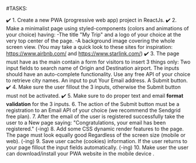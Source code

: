 #TASKS:

✔️ 1. Create a new PWA (progressive web app) project in ReactJs.
✔️ 2. Make a minimalist page using styled-components (colors and animations of your choice) having:
-The title "My Trip" and a logo of your choice at the very top center of the page.
-A background image covering the whole screen view.
(You may take a quick look to these sites for inspiration: https://www.airbnb.com/ and https://www.starlink.com/)
✔️ 3. The page must have as the main contain a form for visitors to insert 3 things only:
Two input fields to search name of Origin and Destination airport. The inputs should have an auto-complete functionality. Use any free API of your choice to retrieve city names.
An input to put Your Email address.
A Submit button.
✔️ 4. Make sure the user fillout the 3 inputs, otherwise the Submit button must not be activated.
✔️ 5. Make sure to do proper text and email **format validation** for the 3 inputs.
6. The action of the Submit button must be a registration to an Email API of your choice (we recommend the Sendgrid free plan).
7. After the email of the user is registered successfully take the user to a New page saying: "Congratulations, your email has been registered."
(-ing) 8. Add some CSS dynamic render features to the page. The page must look equally good Regardless of the screen size (mobile or web).
(-ing) 9. Save user cache (cookies) information. If the user returns to your page fillout the input fields automatically.
(-ing) 10. Make user the user can download/install your PWA website in the mobile device .
